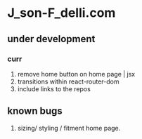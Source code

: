 # J_son-F_delli.com

## under development
### curr
1. remove home button on home page | jsx
2. transitions within react-router-dom
3. include links to the repos 


## known bugs
1. sizing/ styling / fitment home page.

<!-- Scratch  -->

<!--
    <h2>Languages and Libraries I Use</h2>
    <i className="fas fa-terminal">&nbsp; JavaScript</i><br />
    <i className="fas fa-terminal">&nbsp; React</i><br />
    <i className="fas fa-terminal">&nbsp; Python</i><br />
    <i className="fas fa-terminal">&nbsp; Express</i><br />
    <i className="fas fa-terminal">&nbsp; Node</i><br />
    <i className="fas fa-terminal">&nbsp; Material-UI</i><br />
    <i className="fas fa-terminal">&nbsp; Axios</i><br />
    <i className="fas fa-terminal">&nbsp; Styled-Components</i><br />
    <i className="fas fa-terminal">&nbsp; React-Router</i><br />
    <i className="fas fa-terminal">&nbsp; Yup</i><br />
-->
                            